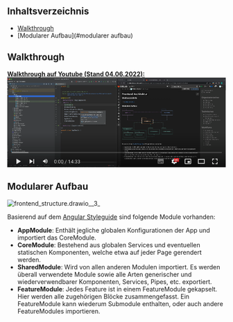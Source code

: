## Inhaltsverzeichnis

- [Walkthrough](#walkthrough)
- [Modularer Aufbau](#modularer aufbau)

## Walkthrough


[
**Walkthrough auf Youtube (Stand 04.06.2022):**
![image](uploads/32c53ee1b345ec9723f1bb88f96c27ba/image.png)
](https://www.youtube.com/watch?v=7IrHr3-Dohs)

## Modularer Aufbau

![frontend_structure.drawio__3\_](uploads/af4137a95b5c4c8c219140a756bb0692/frontend_structure.drawio__3\_.png)

Basierend auf dem [Angular Styleguide](https://angular.io/guide/styleguide) sind folgende Module vorhanden:

- **AppModule**: Enthält jegliche globalen Konfigurationen der App und importiert das CoreModule.
- **CoreModule**: Bestehend aus globalen Services und eventuellen statischen Komponenten, welche etwa auf jeder Page gerendert werden.
- **SharedModule**: Wird von allen anderen Modulen importiert. Es werden überall verwendete Module sowie alle Arten generischer und wiederverwendbarer Komponenten, Services, Pipes, etc. exportiert.
- **FeatureModule**: Jedes Feature ist in einem FeatureModule gekapselt. Hier werden alle zugehörigen Blöcke zusammengefasst. Ein FeatureModule kann wiederum Submodule enthalten, oder auch andere FeatureModules importieren.